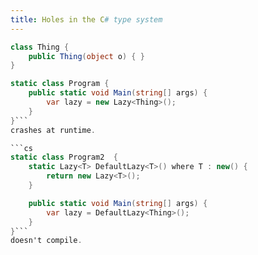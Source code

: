 ```yaml
---
title: Holes in the C# type system
---
```

```cs
class Thing {
    public Thing(object o) { }
}

static class Program {
    public static void Main(string[] args) {
        var lazy = new Lazy<Thing>();
    }
}```
crashes at runtime.

```cs
static class Program2  {
    static Lazy<T> DefaultLazy<T>() where T : new() {
        return new Lazy<T>();
    }

    public static void Main(string[] args) {
        var lazy = DefaultLazy<Thing>();
    }
}```
doesn't compile.


